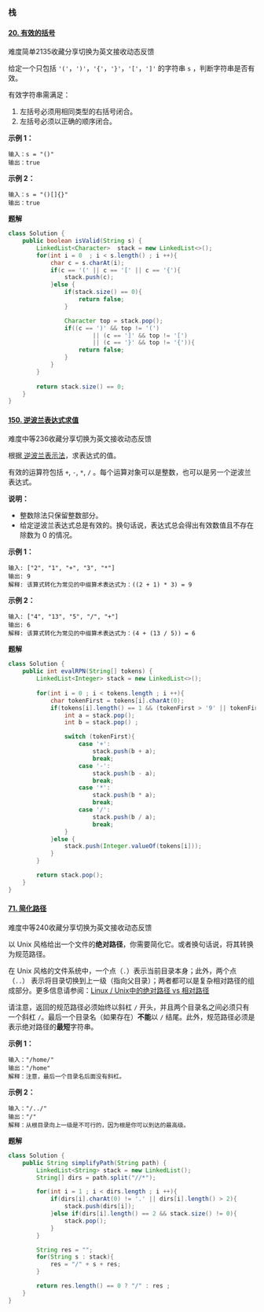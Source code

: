 ### 栈

#### [20. 有效的括号](https://leetcode-cn.com/problems/valid-parentheses/)

难度简单2135收藏分享切换为英文接收动态反馈

给定一个只包括 `'('`，`')'`，`'{'`，`'}'`，`'['`，`']'` 的字符串 `s` ，判断字符串是否有效。

有效字符串需满足：

1. 左括号必须用相同类型的右括号闭合。
2. 左括号必须以正确的顺序闭合。

 

**示例 1：**

```
输入：s = "()"
输出：true
```

**示例 2：**

```
输入：s = "()[]{}"
输出：true
```



**题解**

```java
class Solution {
    public boolean isValid(String s) {
        LinkedList<Character>  stack = new LinkedList<>();
        for(int i = 0  ; i < s.length() ; i ++){
            char c = s.charAt(i);
            if(c == '(' || c == '[' || c == '{'){
                stack.push(c);
            }else {
                if(stack.size() == 0){
                    return false;
                }

                Character top = stack.pop();
                if((c == ')' && top != '(') 
                        || (c == ']' && top != '[') 
                        || (c == '}' && top != '{')){
                    return false;
                }
            }
        }
        
        return stack.size() == 0;
    }
}
```



#### [150. 逆波兰表达式求值](https://leetcode-cn.com/problems/evaluate-reverse-polish-notation/)

难度中等236收藏分享切换为英文接收动态反馈

根据[ 逆波兰表示法](https://baike.baidu.com/item/逆波兰式/128437)，求表达式的值。

有效的运算符包括 `+`, `-`, `*`, `/` 。每个运算对象可以是整数，也可以是另一个逆波兰表达式。

 

**说明：**

- 整数除法只保留整数部分。
- 给定逆波兰表达式总是有效的。换句话说，表达式总会得出有效数值且不存在除数为 0 的情况。

 

**示例 1：**

```
输入: ["2", "1", "+", "3", "*"]
输出: 9
解释: 该算式转化为常见的中缀算术表达式为：((2 + 1) * 3) = 9
```

**示例 2：**

```
输入: ["4", "13", "5", "/", "+"]
输出: 6
解释: 该算式转化为常见的中缀算术表达式为：(4 + (13 / 5)) = 6
```



**题解**

```java
class Solution {
    public int evalRPN(String[] tokens) {
        LinkedList<Integer> stack = new LinkedList<>();
    
        for(int i = 0 ; i < tokens.length ; i ++){
            char tokenFirst = tokens[i].charAt(0);
            if(tokens[i].length() == 1 && (tokenFirst > '9' || tokenFirst < '0')){
                int a = stack.pop();
                int b = stack.pop() ;

                switch (tokenFirst){
                    case '+':
                        stack.push(b + a);
                        break;
                    case '-':
                        stack.push(b - a);
                        break;
                    case '*':
                        stack.push(b * a);
                        break;
                    case '/':
                        stack.push(b / a);
                        break;
                }
            }else {
                stack.push(Integer.valueOf(tokens[i]));
            }
        }

        return stack.pop();
    }
}
```



#### [71. 简化路径](https://leetcode-cn.com/problems/simplify-path/)

难度中等240收藏分享切换为英文接收动态反馈

以 Unix 风格给出一个文件的**绝对路径**，你需要简化它。或者换句话说，将其转换为规范路径。

在 Unix 风格的文件系统中，一个点（`.`）表示当前目录本身；此外，两个点 （`..`） 表示将目录切换到上一级（指向父目录）；两者都可以是复杂相对路径的组成部分。更多信息请参阅：[Linux / Unix中的绝对路径 vs 相对路径](https://blog.csdn.net/u011327334/article/details/50355600)

请注意，返回的规范路径必须始终以斜杠 `/` 开头，并且两个目录名之间必须只有一个斜杠 `/`。最后一个目录名（如果存在）**不能**以 `/` 结尾。此外，规范路径必须是表示绝对路径的**最短**字符串。

 

**示例 1：**

```
输入："/home/"
输出："/home"
解释：注意，最后一个目录名后面没有斜杠。
```

**示例 2：**

```
输入："/../"
输出："/"
解释：从根目录向上一级是不可行的，因为根是你可以到达的最高级。
```



**题解**

```java
class Solution {
    public String simplifyPath(String path) {
        LinkedList<String> stack = new LinkedList();
        String[] dirs = path.split("//*");

        for(int i = 1 ; i < dirs.length ; i ++){
            if(dirs[i].charAt(0) != '.' || dirs[i].length() > 2){
                stack.push(dirs[i]);
            }else if(dirs[i].length() == 2 && stack.size() != 0){
                stack.pop();
            }
        }

        String res = "";
        for(String s : stack){
            res = "/" + s + res;
        }

        return res.length() == 0 ? "/" : res ;
    }
}
```


